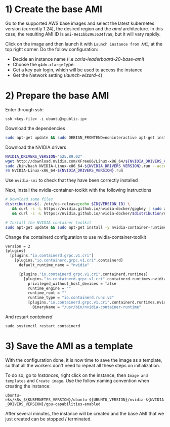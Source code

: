# 1) Create the base AMI

Go to the supported AWS base images and select the latest kubernetes version (currently 1.24), the desired region and the *amd* architecture. In this case, the resulting AMI ID is `ami-0e11bb2963634f7a8`, but it will vary rapidly.

Click on the image and then launch it with `Launch instance from AMI`, at the top right corner. Do the follow configuration:
- Decide an instance name (i.e *carla-leaderboard-20-base-ami*)
- Choose the `g4dn.xlarge` type.
- Get a key pair login, which will be used to access the instance
- Get the Network setting (*launch-wizard-4*)

# 2) Prepare the base AMI

Enter through ssh:

```
ssh <key-file> -i ubuntu@<public-ip>
```

Download the dependencies
```bash
sudo apt-get update && sudo DEBIAN_FRONTEND=noninteractive apt-get install -q -y make gcc xserver-xorg mesa-utils libvulkan1 pkg-config && sudo rm -rf /var/lib/apt/lists/*
```

Download the NVIDIA drivers

```bash
NVIDIA_DRIVERS_VERSION="525.89.02"
wget http://download.nvidia.com/XFree86/Linux-x86_64/${NVIDIA_DRIVERS_VERSION}/NVIDIA-Linux-x86_64-${NVIDIA_DRIVERS_VERSION}.run
sudo /bin/bash NVIDIA-Linux-x86_64-${NVIDIA_DRIVERS_VERSION}.run --accept-license --no-questions --ui=none
rm NVIDIA-Linux-x86_64-${NVIDIA_DRIVERS_VERSION}.run
```

Use `nvidia-smi` to check that they have been correctly installed

Next, install the nvidia-container-toolkit with the following instructions

```bash
# Download some files
distribution=$(. /etc/os-release;echo $ID$VERSION_ID) \
   && curl -s -L https://nvidia.github.io/nvidia-docker/gpgkey | sudo apt-key add - \
   && curl -s -L https://nvidia.github.io/nvidia-docker/$distribution/nvidia-docker.list | sudo tee /etc/apt/sources.list.d/nvidia-docker.list

# Install the NVIDIA container toolkit
sudo apt-get update && sudo apt-get install -y nvidia-container-runtime
```

Change the containerd configuration to use nvidia-container-toolkit
```bash
version = 2
[plugins]
  [plugins."io.containerd.grpc.v1.cri"]
    [plugins."io.containerd.grpc.v1.cri".containerd]
      default_runtime_name = "nvidia"

      [plugins."io.containerd.grpc.v1.cri".containerd.runtimes]
        [plugins."io.containerd.grpc.v1.cri".containerd.runtimes.nvidia]
          privileged_without_host_devices = false
          runtime_engine = ""
          runtime_root = ""
          runtime_type = "io.containerd.runc.v2"
          [plugins."io.containerd.grpc.v1.cri".containerd.runtimes.nvidia.options]
            BinaryName = "/usr/bin/nvidia-container-runtime"
```

And restart *containerd*
```
sudo systemctl restart containerd
```

# 3) Save the AMI as a template

With the configuration done, it is now time to save the image as a template, so that all the workers don't need to repeat all these steps on initialization.

To do so, go to *Instances*, right click on the instance, then `Image and templates` and `Create image`. Use the follow naming convention when creating the instance:

`ubuntu-eks/k8s_${KUBERNETES_VERSION}/ubuntu-${UBUNTU_VERSION}/nvidia-${NVIDIA_DRIVERS_VERSION}/gpu-capabilities-enabled`

After several minutes, the instance will be created and the base AMI that we just created can be stopped / terminated.
